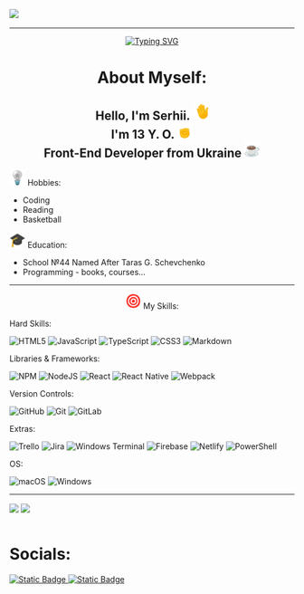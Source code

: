 ![](https://komarev.com/ghpvc/?username=your-github-NemoX12&style=flat-square&color=39852F)

---

<p align="center">
   <a href="https://git.io/typing-svg"><img src="https://readme-typing-svg.herokuapp.com?font=Fira+Code&weight=600&pause=1000&color=449C3C&center=true&vCenter=true&width=435&lines=Front-End+Developer;From+Ukraine+%3A)" alt="Typing SVG" /></a>
</p>

<h1 align="center">About Myself:</h1>

<h2 align="center">Hello, I'm Serhii. <img src="./assets/wave.gif" width="28" /> <br> I'm 13 Y. O. <img src="./assets/victory.gif" width="28" /> <br>Front-End Developer from Ukraine <img src="./assets/coffee.gif" width="28" /></h2>

<p ><img src="./assets/bulb.gif" width="28" /> Hobbies:</p>

- Coding
- Reading
- Basketball

<p><img src="./assets/graduation.gif" width="28" /> Education:</p>

- School №44 Named After Taras G. Schevchenko
- Programming - books, courses...

---

<p align="center"><img src="./assets/hit.gif" width="28" /> My Skills:</p>

<p> Hard Skills:</p>

![HTML5](https://img.shields.io/badge/html5-%23E34F26.svg?style=for-the-badge&logo=html5&logoColor=white)
![JavaScript](https://img.shields.io/badge/javascript-%23323330.svg?style=for-the-badge&logo=javascript&logoColor=%23F7DF1E)
![TypeScript](https://img.shields.io/badge/typescript-%23007ACC.svg?style=for-the-badge&logo=typescript&logoColor=white)
![CSS3](https://img.shields.io/badge/css3-%231572B6.svg?style=for-the-badge&logo=css3&logoColor=white)
![Markdown](https://img.shields.io/badge/markdown-%23000000.svg?style=for-the-badge&logo=markdown&logoColor=white)

<p>Libraries & Frameworks:</p>

![NPM](https://img.shields.io/badge/NPM-%23CB3837.svg?style=for-the-badge&logo=npm&logoColor=white)
![NodeJS](https://img.shields.io/badge/node.js-6DA55F?style=for-the-badge&logo=node.js&logoColor=white)
![React](https://img.shields.io/badge/react-%2320232a.svg?style=for-the-badge&logo=react&logoColor=%2361DAFB)
![React Native](https://img.shields.io/badge/react_native-%2320232a.svg?style=for-the-badge&logo=react&logoColor=%2361DAFB)
![Webpack](https://img.shields.io/badge/webpack-%238DD6F9.svg?style=for-the-badge&logo=webpack&logoColor=black)

<p>Version Controls:</p>

![GitHub](https://img.shields.io/badge/github-%23121011.svg?style=for-the-badge&logo=github&logoColor=white)
![Git](https://img.shields.io/badge/git-%23F05033.svg?style=for-the-badge&logo=git&logoColor=white)
![GitLab](https://img.shields.io/badge/gitlab-%23181717.svg?style=for-the-badge&logo=gitlab&logoColor=white)

<p>Extras:</p>

![Trello](https://img.shields.io/badge/Trello-%23026AA7.svg?style=for-the-badge&logo=Trello&logoColor=white)
![Jira](https://img.shields.io/badge/jira-%230A0FFF.svg?style=for-the-badge&logo=jira&logoColor=white)
![Windows Terminal](https://img.shields.io/badge/Windows%20Terminal-%234D4D4D.svg?style=for-the-badge&logo=windows-terminal&logoColor=white)
![Firebase](https://img.shields.io/badge/Firebase-039BE5?style=for-the-badge&logo=Firebase&logoColor=white)
![Netlify](https://img.shields.io/badge/netlify-%23000000.svg?style=for-the-badge&logo=netlify&logoColor=#00C7B7)
![PowerShell](https://img.shields.io/badge/PowerShell-%235391FE.svg?style=for-the-badge&logo=powershell&logoColor=white)

<p>OS:</p>

![macOS](https://img.shields.io/badge/mac%20os-000000?style=for-the-badge&logo=macos&logoColor=F0F0F0)
![Windows](https://img.shields.io/badge/Windows-0078D6?style=for-the-badge&logo=windows&logoColor=white)

---

<img height=200 align="center" src="https://github-readme-stats.vercel.app/api?username=NemoX12&show_icons=true&theme=merko" />

<img height=200 align="center" src="https://github-readme-stats.vercel.app/api/top-langs/?username=NemoX12&layout=compact&theme=merko" />

<br />
<br />

<h1>Socials:</h1>

<a href="https://twitter.com/NemooX_">
    <img alt="Static Badge" src="https://img.shields.io/badge/NemoX12-404040?style=for-the-badge&logo=x&logoColor=ffffff&labelColor=404040&color=404040">
</a>

<a href="mailto:serhii.maruniak@gmail.com">
    <img alt="Static Badge" src="https://img.shields.io/badge/Gmail-404040?style=for-the-badge&logo=gmail&logoColor=ffffff&labelColor=ff0026&color=ff0026">
</a>
